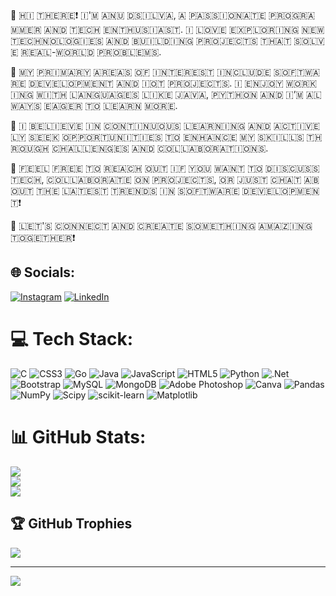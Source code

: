 👋 🇭‌🇮‌ 🇹‌🇭‌🇪‌🇷‌🇪‌❗ 🇮‌'🇲‌ 🇦‌🇳‌🇺‌ 🇩‌🇸‌🇮‌🇱‌🇻‌🇦‌, 🇦‌ 🇵‌🇦‌🇸‌🇸‌🇮‌🇴‌🇳‌🇦‌🇹‌🇪‌ 🇵‌🇷‌🇴‌🇬‌🇷‌🇦‌🇲‌🇲‌🇪‌🇷‌ 🇦‌🇳‌🇩‌ 🇹‌🇪‌🇨‌🇭‌ 🇪‌🇳‌🇹‌🇭‌🇺‌🇸‌🇮‌🇦‌🇸‌🇹‌. 🇮‌ 🇱‌🇴‌🇻‌🇪‌ 🇪‌🇽‌🇵‌🇱‌🇴‌🇷‌🇮‌🇳‌🇬‌ 🇳‌🇪‌🇼‌ 🇹‌🇪‌🇨‌🇭‌🇳‌🇴‌🇱‌🇴‌🇬‌🇮‌🇪‌🇸‌ 🇦‌🇳‌🇩‌ 🇧‌🇺‌🇮‌🇱‌🇩‌🇮‌🇳‌🇬‌ 🇵‌🇷‌🇴‌🇯‌🇪‌🇨‌🇹‌🇸‌ 🇹‌🇭‌🇦‌🇹‌ 🇸‌🇴‌🇱‌🇻‌🇪‌ 🇷‌🇪‌🇦‌🇱‌-🇼‌🇴‌🇷‌🇱‌🇩‌ 🇵‌🇷‌🇴‌🇧‌🇱‌🇪‌🇲‌🇸‌.

🔧 🇲‌🇾‌ 🇵‌🇷‌🇮‌🇲‌🇦‌🇷‌🇾‌ 🇦‌🇷‌🇪‌🇦‌🇸‌ 🇴‌🇫‌ 🇮‌🇳‌🇹‌🇪‌🇷‌🇪‌🇸‌🇹‌ 🇮‌🇳‌🇨‌🇱‌🇺‌🇩‌🇪‌ 🇸‌🇴‌🇫‌🇹‌🇼‌🇦‌🇷‌🇪‌ 🇩‌🇪‌🇻‌🇪‌🇱‌🇴‌🇵‌🇲‌🇪‌🇳‌🇹‌ 🇦‌🇳‌🇩‌ 🇮‌🇴‌🇹‌ 🇵‌🇷‌🇴‌🇯‌🇪‌🇨‌🇹‌🇸‌. 🇮‌ 🇪‌🇳‌🇯‌🇴‌🇾‌ 🇼‌🇴‌🇷‌🇰‌🇮‌🇳‌🇬‌ 🇼‌🇮‌🇹‌🇭‌ 🇱‌🇦‌🇳‌🇬‌🇺‌🇦‌🇬‌🇪‌🇸‌ 🇱‌🇮‌🇰‌🇪‌ 🇯‌🇦‌🇻‌🇦‌, 🇵‌🇾‌🇹‌🇭‌🇴‌🇳‌ 🇦‌🇳‌🇩‌ 🇮‌’🇲‌ 🇦‌🇱‌🇼‌🇦‌🇾‌🇸‌ 🇪‌🇦‌🇬‌🇪‌🇷‌ 🇹‌🇴‌ 🇱‌🇪‌🇦‌🇷‌🇳‌ 🇲‌🇴‌🇷‌🇪‌.

🌱 🇮‌ 🇧‌🇪‌🇱‌🇮‌🇪‌🇻‌🇪‌ 🇮‌🇳‌ 🇨‌🇴‌🇳‌🇹‌🇮‌🇳‌🇺‌🇴‌🇺‌🇸‌ 🇱‌🇪‌🇦‌🇷‌🇳‌🇮‌🇳‌🇬‌ 🇦‌🇳‌🇩‌ 🇦‌🇨‌🇹‌🇮‌🇻‌🇪‌🇱‌🇾‌ 🇸‌🇪‌🇪‌🇰‌ 🇴‌🇵‌🇵‌🇴‌🇷‌🇹‌🇺‌🇳‌🇮‌🇹‌🇮‌🇪‌🇸‌ 🇹‌🇴‌ 🇪‌🇳‌🇭‌🇦‌🇳‌🇨‌🇪‌ 🇲‌🇾‌ 🇸‌🇰‌🇮‌🇱‌🇱‌🇸‌ 🇹‌🇭‌🇷‌🇴‌🇺‌🇬‌🇭‌ 🇨‌🇭‌🇦‌🇱‌🇱‌🇪‌🇳‌🇬‌🇪‌🇸‌ 🇦‌🇳‌🇩‌ 🇨‌🇴‌🇱‌🇱‌🇦‌🇧‌🇴‌🇷‌🇦‌🇹‌🇮‌🇴‌🇳‌🇸‌.

💬 🇫‌🇪‌🇪‌🇱‌ 🇫‌🇷‌🇪‌🇪‌ 🇹‌🇴‌ 🇷‌🇪‌🇦‌🇨‌🇭‌ 🇴‌🇺‌🇹‌ 🇮‌🇫‌ 🇾‌🇴‌🇺‌ 🇼‌🇦‌🇳‌🇹‌ 🇹‌🇴‌ 🇩‌🇮‌🇸‌🇨‌🇺‌🇸‌🇸‌ 🇹‌🇪‌🇨‌🇭‌, 🇨‌🇴‌🇱‌🇱‌🇦‌🇧‌🇴‌🇷‌🇦‌🇹‌🇪‌ 🇴‌🇳‌ 🇵‌🇷‌🇴‌🇯‌🇪‌🇨‌🇹‌🇸‌, 🇴‌🇷‌ 🇯‌🇺‌🇸‌🇹‌ 🇨‌🇭‌🇦‌🇹‌ 🇦‌🇧‌🇴‌🇺‌🇹‌ 🇹‌🇭‌🇪‌ 🇱‌🇦‌🇹‌🇪‌🇸‌🇹‌ 🇹‌🇷‌🇪‌🇳‌🇩‌🇸‌ 🇮‌🇳‌ 🇸‌🇴‌🇫‌🇹‌🇼‌🇦‌🇷‌🇪‌ 🇩‌🇪‌🇻‌🇪‌🇱‌🇴‌🇵‌🇲‌🇪‌🇳‌🇹‌❗

🚀 🇱‌🇪‌🇹‌'🇸‌ 🇨‌🇴‌🇳‌🇳‌🇪‌🇨‌🇹‌ 🇦‌🇳‌🇩‌ 🇨‌🇷‌🇪‌🇦‌🇹‌🇪‌ 🇸‌🇴‌🇲‌🇪‌🇹‌🇭‌🇮‌🇳‌🇬‌ 🇦‌🇲‌🇦‌🇿‌🇮‌🇳‌🇬‌ 🇹‌🇴‌🇬‌🇪‌🇹‌🇭‌🇪‌🇷‌❗



## 🌐 Socials:
[![Instagram](https://img.shields.io/badge/Instagram-%23E4405F.svg?logo=Instagram&logoColor=white)](https://instagram.com/anu.dsilva) [![LinkedIn](https://img.shields.io/badge/LinkedIn-%230077B5.svg?logo=linkedin&logoColor=white)](https://linkedin.com/in/https://www.linkedin.com/in/anu-dsilva-b032b3287/) 

# 💻 Tech Stack:
![C](https://img.shields.io/badge/c-%2300599C.svg?style=for-the-badge&logo=c&logoColor=white) ![CSS3](https://img.shields.io/badge/css3-%231572B6.svg?style=for-the-badge&logo=css3&logoColor=white) ![Go](https://img.shields.io/badge/go-%2300ADD8.svg?style=for-the-badge&logo=go&logoColor=white) ![Java](https://img.shields.io/badge/java-%23ED8B00.svg?style=for-the-badge&logo=openjdk&logoColor=white) ![JavaScript](https://img.shields.io/badge/javascript-%23323330.svg?style=for-the-badge&logo=javascript&logoColor=%23F7DF1E) ![HTML5](https://img.shields.io/badge/html5-%23E34F26.svg?style=for-the-badge&logo=html5&logoColor=white) ![Python](https://img.shields.io/badge/python-3670A0?style=for-the-badge&logo=python&logoColor=ffdd54) ![.Net](https://img.shields.io/badge/.NET-5C2D91?style=for-the-badge&logo=.net&logoColor=white) ![Bootstrap](https://img.shields.io/badge/bootstrap-%238511FA.svg?style=for-the-badge&logo=bootstrap&logoColor=white) ![MySQL](https://img.shields.io/badge/mysql-4479A1.svg?style=for-the-badge&logo=mysql&logoColor=white) ![MongoDB](https://img.shields.io/badge/MongoDB-%234ea94b.svg?style=for-the-badge&logo=mongodb&logoColor=white) ![Adobe Photoshop](https://img.shields.io/badge/adobe%20photoshop-%2331A8FF.svg?style=for-the-badge&logo=adobe%20photoshop&logoColor=white) ![Canva](https://img.shields.io/badge/Canva-%2300C4CC.svg?style=for-the-badge&logo=Canva&logoColor=white) ![Pandas](https://img.shields.io/badge/pandas-%23150458.svg?style=for-the-badge&logo=pandas&logoColor=white) ![NumPy](https://img.shields.io/badge/numpy-%23013243.svg?style=for-the-badge&logo=numpy&logoColor=white) ![Scipy](https://img.shields.io/badge/SciPy-%230C55A5.svg?style=for-the-badge&logo=scipy&logoColor=%white) ![scikit-learn](https://img.shields.io/badge/scikit--learn-%23F7931E.svg?style=for-the-badge&logo=scikit-learn&logoColor=white) ![Matplotlib](https://img.shields.io/badge/Matplotlib-%23ffffff.svg?style=for-the-badge&logo=Matplotlib&logoColor=black)
# 📊 GitHub Stats:
![](https://github-readme-stats.vercel.app/api?username=anudsilva&theme=dark&hide_border=false&include_all_commits=false&count_private=false)<br/>
![](https://github-readme-streak-stats.herokuapp.com/?user=anudsilva&theme=dark&hide_border=false)<br/>
![](https://github-readme-stats.vercel.app/api/top-langs/?username=anudsilva&theme=dark&hide_border=false&include_all_commits=false&count_private=false&layout=compact)

## 🏆 GitHub Trophies
![](https://github-profile-trophy.vercel.app/?username=anudsilva&theme=radical&no-frame=false&no-bg=true&margin-w=4)

---
[![](https://visitcount.itsvg.in/api?id=anudsilva&icon=0&color=8)](https://visitcount.itsvg.in)

<!-- Proudly created with GPRM ( https://gprm.itsvg.in ) -->
